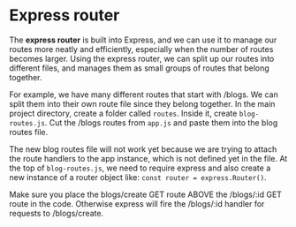 # Express router

The **express router** is built into Express, and we can use it to manage our routes more neatly and efficiently, especially when the number of routes becomes larger. Using the express router, we can split up our routes into different files, and manages them as small groups of routes that belong together. 

For example, we have many different routes that start with /blogs. We can split them into their own route file since they belong together. In the main project directory, create a folder called `routes`. Inside it, create `blog-routes.js`. Cut the /blogs routes from `app.js` and paste them into the blog routes file. 

The new blog routes file will not work yet because we are trying to attach the route handlers to the app instance, which is not defined yet in the file. At the top of `blog-routes.js`, we need to require express and also create a new instance of a router object like: `const router = express.Router()`.




Make sure you place the blogs/create GET route ABOVE the /blogs/:id GET route in the code. Otherwise express will fire the /blogs/:id handler for requests to /blogs/create.